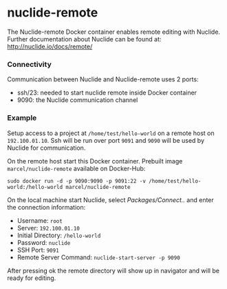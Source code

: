 # nuclide-remote
The Nuclide-remote Docker container enables remote editing with Nuclide. 
Further documentation about Nuclide can be found at:
http://nuclide.io/docs/remote/

### Connectivity

Communication between Nuclide and Nuclide-remote uses 2 ports:
- ssh/23: needed to start nuclide remote inside Docker container
- 9090: the Nuclide communication channel

### Example

Setup access to a project at `/home/test/hello-world` on a remote host on `192.100.01.10`.
Ssh will be run over port `9091` and `9090` will be used by Nuclide for communication.

On the remote host start this Docker container. Prebuilt image `marcel/nuclide-remote` available on Docker-Hub:

    sudo docker run -d -p 9090:9090 -p 9091:22 -v /home/test/hello-world:/hello-world marcel/nuclide-remote

On the local machine start Nuclide, select *Packages/Connect..* and enter the connection information:

- Username: `root`
- Server: `192.100.01.10`
- Initial Directory: `/hello-world`
- Password: `nuclide`
- SSH Port: `9091`
- Remote Server Command: `nuclide-start-server -p 9090`

After pressing ok the remote directory will show up in navigator and will be ready for editing.

